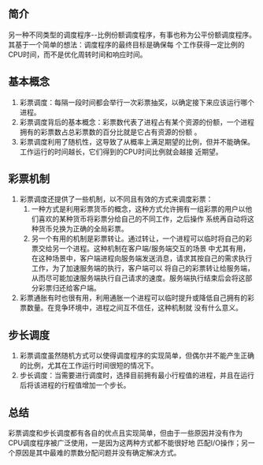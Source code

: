 ## 简介
另一种不同类型的调度程序--比例份额调度程序，有事也称为公平份额调度程序。其基于一个简单的想法：调度程序的最终目标是确保每
个工作获得一定比例的CPU时间，而不是优化周转时间和响应时间。
## 基本概念
1. 彩票调度：每隔一段时间都会举行一次彩票抽奖，以确定接下来应该运行哪个进程。
1. 彩票调度背后的基本概念：彩票数代表了进程占有某个资源的份额，一个进程拥有的彩票数占总彩票数的百分比就是它占有资源的份额 。
1. 彩票调度利用了随机性，这导致了从概率上满足期望的比例，但并不能确保。工作运行的时间越长，它们得到的CPU时间比例就会越接
   近期望。
## 彩票机制
1. 彩票调度还提供了一些机制，以不同且有效的方式来调度彩票：
    1. 一种方式是利用彩票货币的概念，这种方式允许拥有一组彩票的用户以他们喜欢的某种货币将彩票分给自己的不同工作，之后操作
       系统再自动将这种货币兑换为正确的全局彩票。
    1. 另一个有用的机制是彩票转让。通过转让，一个进程可以临时将自己的彩票交给另一个进程。这种机制在客户端/服务端交互的场景
       中尤其有用，在这种场景中，客户端进程向服务端发送消息，请求其按自己的需求执行工作，为了加速服务端的执行，客户端可以
       将自己的彩票转让给服务端，从而尽可能加速服务端执行自己请求的速度。服务端执行结束后会将这部分彩票归还给客户端。
1. 彩票通胀有时也很有用，利用通胀一个进程可以临时提升或降低自己拥有的彩票数量。在竞争环境中，进程之间互不信任，这种机制就
   没有什么意义。
## 步长调度
1. 彩票调度虽然随机方式可以使得调度程序的实现简单，但偶尔并不能产生正确的比例，尤其在工作运行时间很短的情况下。
1. 步长调度：当需要进行调度时，选择目前拥有最小行程值的进程，并且在运行后将该进程的行程值增加一个步长。
## 总结
彩票调度和步长调度都有各自的优点且实现简单，但由于一些原因并没有作为CPU调度程序被广泛使用，一是因为这两种方式都不能很好地
匹配I/O操作；另一个原因是其中最难的票数分配问题并没有确定解决方式。
